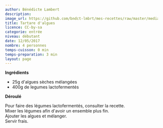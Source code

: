 ```yaml
---
author: Bénédicte Lambert
description: 
image_url: https://github.com/bndct-lmbrt/mes-recettes/raw/master/medias/tartare-algues.jpg
title: Tartare d'algues
licence: CC-by-sa
categorie: entrée
niveau: débutant
date: 12/05/2017
nombre: 4 personnes
temps-cuisson: 0 min
temps-preparation: 3 min
layout: page
---
```



**Ingrédients**  
 

* 25g d'algues sèches mélangées
* 400g de legumes lactofermentés 



**Déroulé**

Pour faire des légumes lactofermentés, consulter la recette.  
Mixer les légumes afin d'avoir un ensemble plus fin.  
Ajouter les algues et mélanger.  
Servir frais.  